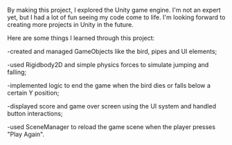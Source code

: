 By making this project, I explored the Unity game engine. I'm not an expert yet, but I had a lot of fun seeing my code come to life.
I'm looking forward to creating more projects in Unity in the future.

Here are some things I learned through this project:

-created and managed GameObjects like the bird, pipes and UI elements;

-used Rigidbody2D and simple physics forces to simulate jumping and falling;

-implemented logic to end the game when the bird dies or falls below a certain Y position;

-displayed score and game over screen using the UI system and handled button interactions;

-used SceneManager to reload the game scene when the player presses "Play Again".
